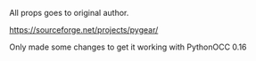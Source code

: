 
All props goes to original author.

https://sourceforge.net/projects/pygear/

Only made some changes to get it working with PythonOCC 0.16
